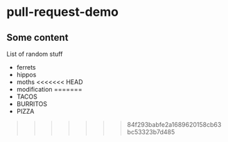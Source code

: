 # pull-request-demo

## Some content

List of random stuff

- ferrets
- hippos
- moths
<<<<<<< HEAD
- modification
=======
- TACOS
- BURRITOS
- PIZZA
>>>>>>> 84f293babfe2a1689620158cb63bc53323b7d485
